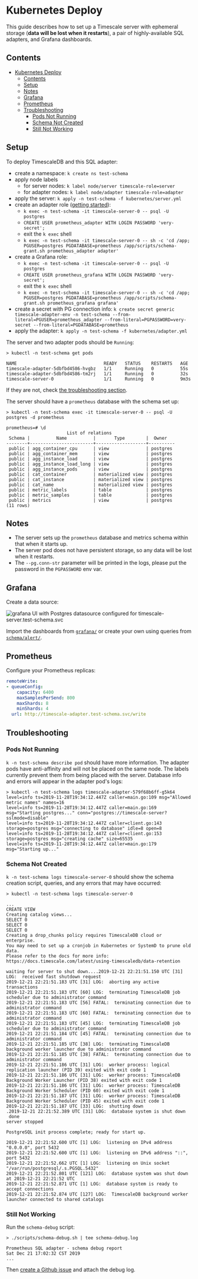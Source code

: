 # Kubernetes Deploy

This guide describes how to set up a Timescale server with ephemeral storage (**data will be lost when it restarts**),
a pair of highly-available SQL adapters, and Grafana dashboards.

## Contents

- [Kubernetes Deploy](#kubernetes-deploy)
  - [Contents](#contents)
  - [Setup](#setup)
  - [Notes](#notes)
  - [Grafana](#grafana)
  - [Prometheus](#prometheus)
  - [Troubleshooting](#troubleshooting)
    - [Pods Not Running](#pods-not-running)
    - [Schema Not Created](#schema-not-created)
    - [Still Not Working](#still-not-working)

## Setup

To deploy TimescaleDB and this SQL adapter:

- create a namespace: `k create ns test-schema`
- apply node labels
  - for server nodes: `k label node/server timescale-role=server`
  - for adapter nodes: `k label node/adapter timescale-role=adapter`
- apply the server: `k apply -n test-schema -f kubernetes/server.yml`
- create an adapter role ([getting started](../README.md#getting-started)):
  - `k exec -n test-schema -it timescale-server-0 -- psql -U postgres`
  - `CREATE USER prometheus_adapter WITH LOGIN PASSWORD 'very-secret';`
  - exit the `k exec` shell
  - `k exec -n test-schema -it timescale-server-0 -- sh -c 'cd /app; PGUSER=postgres PGDATABASE=prometheus /app/scripts/schema-grant.sh prometheus_adapter adapter'`
- create a Grafana role:
  - `k exec -n test-schema -it timescale-server-0 -- psql -U postgres`
  - `CREATE USER prometheus_grafana WITH LOGIN PASSWORD 'very-secret';`
  - exit the `k exec` shell
  - `k exec -n test-schema -it timescale-server-0 -- sh -c 'cd /app; PGUSER=postgres PGDATABASE=prometheus /app/scripts/schema-grant.sh prometheus_grafana grafana'`
- create a secret with PG connection info:
  `k create secret generic timescale-adapter-env -n test-schema --from-literal=PGUSER=prometheus_adapter --from-literal=PGPASSWORD=very-secret --from-literal=PGDATABASE=prometheus`
- apply the adapter: `k apply -n test-schema -f kubernetes/adapter.yml`

The server and two adapter pods should be `Running`:

```shell
> kubectl -n test-schema get pods

NAME                                 READY   STATUS    RESTARTS   AGE
timescale-adapter-5dbfbd4586-hvgbz   1/1     Running   0          55s
timescale-adapter-5dbfbd4586-tm2rj   1/1     Running   0          32s
timescale-server-0                   1/1     Running   0          9m3s
```

If they are not, check [the troubleshooting section](#troubleshooting).

The server should have a `prometheus` database with the schema set up:

```shell
> kubectl -n test-schema exec -it timescale-server-0 -- psql -U postgres -d prometheus

prometheus=# \d
                       List of relations
 Schema |          Name          |       Type        |  Owner
--------+------------------------+-------------------+----------
 public | agg_container_cpu      | view              | postgres
 public | agg_container_mem      | view              | postgres
 public | agg_instance_load      | view              | postgres
 public | agg_instance_load_long | view              | postgres
 public | agg_instance_pods      | view              | postgres
 public | cat_container          | materialized view | postgres
 public | cat_instance           | materialized view | postgres
 public | cat_name               | materialized view | postgres
 public | metric_labels          | table             | postgres
 public | metric_samples         | table             | postgres
 public | metrics                | view              | postgres
(11 rows)
```

## Notes

- The server sets up the `prometheus` database and metrics schema within that when it starts up.
- The server pod does not have persistent storage, so any data will be lost when it restarts.
- The `--pg.conn-str` parameter will be printed in the logs, please put the password in the `PGPASSWORD` env var.

## Grafana

Create a data source:

![grafana UI with Postgres datasource configured for timescale-server.test-schema.svc](../docs/grafana-source.png)

Import the dashboards from [`grafana/`](./grafana/) or create your own using queries from
[`schema/alert/`](../schema/alert).

## Prometheus

Configure your Prometheus replicas:

```yaml
remoteWrite:
- queueConfig:
    capacity: 6400
    maxSamplesPerSend: 800
    maxShards: 8
    minShards: 4
  url: http://timescale-adapter.test-schema.svc/write
```

## Troubleshooting

### Pods Not Running

`k -n test-schema describe pod` should have more information. The adapter pods have anti-affinity and will not be placed on the same node. The labels currently prevent them from being placed with the server. Database info and errors will appear in the adapter pod's logs:

```shell
> kubectl -n test-schema logs timescale-adapter-579f68b6ff-g5k64
level=info ts=2019-11-28T19:34:12.447Z caller=main.go:109 msg="Allowed metric names" names=16
level=info ts=2019-11-28T19:34:12.447Z caller=main.go:169 msg="Starting postgres..." conn="postgres://timescale-server?sslmode=disable"
level=info ts=2019-11-28T19:34:12.447Z caller=client.go:143 storage=postgres msg="connecting to database" idle=8 open=8
level=info ts=2019-11-28T19:34:12.447Z caller=client.go:153 storage=postgres msg="creating cache" size=65535
level=info ts=2019-11-28T19:34:12.447Z caller=main.go:179 msg="Starting up..."
```

### Schema Not Created

`k -n test-schema logs timescale-server-0` should show the schema creation script, queries,
and any errors that may have occurred:

```shell
> kubectl -n test-schema logs timescale-server-0

...
CREATE VIEW
Creating catalog views...
SELECT 0
SELECT 0
SELECT 0
Creating a drop_chunks policy requires TimescaleDB cloud or enterprise.
You may need to set up a cronjob in Kubernetes or SystemD to prune old data.
Please refer to the docs for more info: https://docs.timescale.com/latest/using-timescaledb/data-retention

waiting for server to shut down....2019-12-21 22:21:51.150 UTC [31] LOG:  received fast shutdown request
2019-12-21 22:21:51.183 UTC [31] LOG:  aborting any active transactions
2019-12-21 22:21:51.183 UTC [60] LOG:  terminating TimescaleDB job scheduler due to administrator command
2019-12-21 22:21:51.183 UTC [56] FATAL:  terminating connection due to administrator command
2019-12-21 22:21:51.183 UTC [60] FATAL:  terminating connection due to administrator command
2019-12-21 22:21:51.183 UTC [45] LOG:  terminating TimescaleDB job scheduler due to administrator command
2019-12-21 22:21:51.184 UTC [45] FATAL:  terminating connection due to administrator command
2019-12-21 22:21:51.185 UTC [38] LOG:  terminating TimescaleDB background worker launcher due to administrator command
2019-12-21 22:21:51.185 UTC [38] FATAL:  terminating connection due to administrator command
2019-12-21 22:21:51.186 UTC [31] LOG:  worker process: logical replication launcher (PID 39) exited with exit code 1
2019-12-21 22:21:51.186 UTC [31] LOG:  worker process: TimescaleDB Background Worker Launcher (PID 38) exited with exit code 1
2019-12-21 22:21:51.186 UTC [31] LOG:  worker process: TimescaleDB Background Worker Scheduler (PID 60) exited with exit code 1
2019-12-21 22:21:51.187 UTC [31] LOG:  worker process: TimescaleDB Background Worker Scheduler (PID 45) exited with exit code 1
2019-12-21 22:21:51.187 UTC [33] LOG:  shutting down
.2019-12-21 22:21:52.389 UTC [31] LOG:  database system is shut down
 done
server stopped

PostgreSQL init process complete; ready for start up.

2019-12-21 22:21:52.600 UTC [1] LOG:  listening on IPv4 address "0.0.0.0", port 5432
2019-12-21 22:21:52.600 UTC [1] LOG:  listening on IPv6 address "::", port 5432
2019-12-21 22:21:52.662 UTC [1] LOG:  listening on Unix socket "/var/run/postgresql/.s.PGSQL.5432"
2019-12-21 22:21:52.801 UTC [121] LOG:  database system was shut down at 2019-12-21 22:21:52 UTC
2019-12-21 22:21:52.871 UTC [1] LOG:  database system is ready to accept connections
2019-12-21 22:21:52.874 UTC [127] LOG:  TimescaleDB background worker launcher connected to shared catalogs
```

### Still Not Working

Run the `schema-debug` script:

```shell
> ./scripts/schema-debug.sh | tee schema-debug.log

Prometheus SQL adapter - schema debug report
Sat Dec 21 17:02:32 CST 2019
...
```

Then [create a Github issue](https://github.com/ssube/prometheus-sql-adapter/issues/new/choose) and attach the debug
log.
